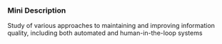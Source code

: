 ### Mini Description

Study of various approaches to maintaining and improving information quality, including both automated and human-in-the-loop systems
